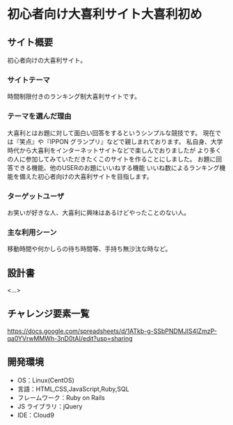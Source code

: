 # 初心者向け大喜利サイト大喜利初め

## サイト概要

初心者向けの大喜利サイト。

### サイトテーマ

時間制限付きのランキング制大喜利サイトです。

### テーマを選んだ理由

大喜利とはお題に対して面白い回答をするというシンプルな競技です。
現在では『笑点』や『IPPON グランプリ』などで親しまれております。
私自身、大学時代から大喜利をインターネットサイトなどで楽しんでおりましたが
より多くの人に参加してみていただきたくこのサイトを作ることにしました。
お題に回答できる機能、他のUSERのお題にいいねする機能
いいね数によるランキング機能を備えた初心者向けの大喜利サイトを目指します。

### ターゲットユーザ

お笑いが好きな人、大喜利に興味はあるけどやったことのない人。

### 主な利用シーン

移動時間や何かしらの待ち時間等、手持ち無沙汰な時など。

## 設計書

<...>

## チャレンジ要素一覧

https://docs.google.com/spreadsheets/d/1ATkb-g-SSbPNDMJIS4IZmzP-qa0YVrwMMWh-3nD0tAI/edit?usp=sharing

## 開発環境

- OS：Linux(CentOS)
- 言語：HTML,CSS,JavaScript,Ruby,SQL
- フレームワーク：Ruby on Rails
- JS ライブラリ：jQuery
- IDE：Cloud9

